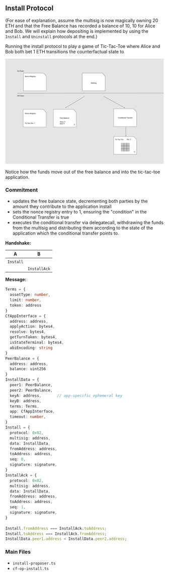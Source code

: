 ## Install Protocol

(For ease of explanation, assume the multisig is now magically owning 20 ETH and that the Free Balance has recorded a balance of 10, 10 for Alice and Bob. We will explain how depositing is implemented by using the `Install` and `Uninstall` protocols at the end.)

Running the install protocol to play a game of Tic-Tac-Toe where Alice and Bob both bet 1 ETH transitions the counterfactual state to

![install](../images/install.png)

Notice how the funds move out of the free balance and into the tic-tac-toe application.

### Commitment

- updates the free balance state, decrementing both parties by the amount they contribute to the application install
- sets the nonce registry entry to 1, ensuring the "condition" in the Conditional Transfer is true
- executes the conditional transfer via delegatecall, withdrawing the funds from the multisig and distributing them according to the state of the application which the conditional transfer points to.

**Handshake:**

|A          |B            |
|-          |-            |
|`Install`  |             |
|           |`InstallAck` |

**Message:**

```typescript
Terms = {
  assetType: number,
  limit: number,
  token: address
}
CfAppInterface = {
  address: address,
  applyAction: bytes4,
  resolve: bytes4,
  getTurnTaken: bytes4,
  isStateTerminal: bytes4,
  abiEncoding: string
}
PeerBalance = {
  address: address,
  balance: uint256
}
InstallData = {
  peer1: PeerBalance, 
  peer2: PeerBalance,
  keyA: address,       // app-specific ephemeral key
  keyB: address,
  terms: Terms,
  app: CfAppInterface, 
  timeout: number,
}
Install = {
  protocol: 0x02,
  multisig: address,
  data: InstallData,
  fromAddress: address,
  toAddress: address,
  seq: 0,
  signature: signature,
}
InstallAck = {
  protocol: 0x02,
  multisig: address,
  data: InstallData,
  fromAddress: address,
  toAddress: address,
  seq: 1,
  signature: signature,
}

Install.fromAddress === InstallAck.toAddress;
Install.toAddress === InstallAck.fromAddress;
InstallData.peer1.address < InstallData.peer2.address;
```

### Main Files

- `install-proposer.ts`
- `cf-op-install.ts`